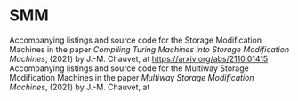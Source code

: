 # SMM
Accompanying listings and source code for the Storage Modification Machines in the paper *Compiling Turing Machines into Storage Modification Machines*, (2021) by J.-M. Chauvet,
at https://arxiv.org/abs/2110.01415
Accompanying listings and source code for the Multiway Storage Modification Machines in the paper *Multiway Storage Modification Machines*, (2021) by J.-M. Chauvet,
at 
